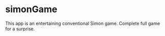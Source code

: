 # simonGame
This app is an entertaining conventional Simon game. Complete full game for a surprise.
